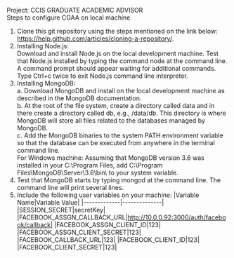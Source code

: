 Project: CCIS GRADUATE ACADEMIC ADVISOR  
Steps to configure CGAA on local machine
1. Clone this git repository using the steps mentioned on the link below: https://help.github.com/articles/cloning-a-repository/.
2. Installing Node.js:  
Download and install Node.js on the local development machine. Test that Node.js installed by typing the command node at the command line. A command prompt should appear waiting for additional commands. Type Ctrl+c twice to exit Node.js command line interpreter.
3. Installing MongoDB:   
    a. Download MongoDB and install on the local development machine as described in the MongoDB documentation.  
    b. At the root of the file system, create a directory called data and in there create a directory called db, e.g., /data/db. This directory is where MongoDB will store all files related to the databases managed by MongoDB.  
   c. Add the MongoDB binaries to the system PATH environment variable so that the database can be executed from anywhere in the terminal command line.   
For Windows machine: Assuming that MongoDB version 3.6 was installed in your C:\Program Files, add C:\Program Files\MongoDB\Server\3.6\bin\ to your system variable.  
4. Test that MongoDB starts by typing mongod at the command line. The command line will print several lines.  
5. Include the following user variables on your machine:
|Variable Name|Variable Value| 
|-------------|--------------|
|SESSION_SECRET|secretKey|  
|FACEBOOK_ASSGN_CALLBACK_URL|http://10.0.0.92:3000/auth/facebook/callback|
|FACEBOOK_ASSGN_CLIENT_ID|123|
|FACEBOOK_ASSGN_CLIENT_SECRET|123|
|FACEBOOK_CALLBACK_URL|123| 
|FACEBOOK_CLIENT_ID|123|
|FACEBOOK_CLIENT_SECRET|123|  
